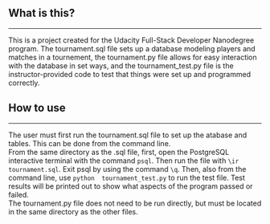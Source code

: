 ## What is this?
-------------
This is a project created for the Udacity Full-Stack Developer
Nanodegree program.  The tournament.sql file sets up a database
modeling players and matches in a tournement, the tournament.py
file allows for easy interaction with the database in set ways,
and the tournament_test.py file is the instructor-provided code to
test that things were set up and programmed correctly.

## How to use
----------
The user must first run the tournament.sql file to set up the
atabase and tables.  This can be done from the command line.  
From the same directory as the .sql file, first, open the 
PostgreSQL interactive terminal with the command `psql`.  Then run 
the file with `\ir tournament.sql`.  Exit psql by using the 
command `\q`.  Then, also from the command line, use `python 
tournament_test.py` to run the test file.  Test results will be 
printed out to show what aspects of the program passed or failed.  
The tournament.py file does not need to be run directly, but must 
be located in the same directory as the other files.